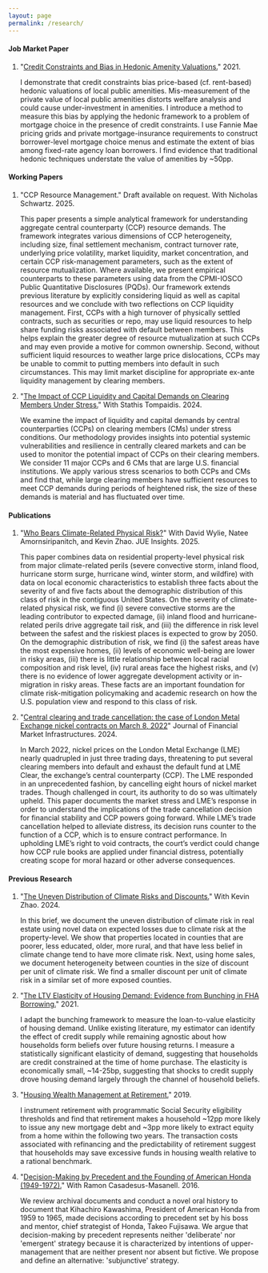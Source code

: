 ```yaml
---
layout: page
permalink: /research/
---
```

#### Job Market Paper

1. "[Credit Constraints and Bias in Hedonic Amenity Valuations.](https://github.com/jheilbron/jheilbron.github.io/raw/master/downloads/heilbron_jmp_amenity_valuation.pdf)" 2021.

   I demonstrate that credit constraints bias price-based (cf. rent-based) hedonic valuations of local public amenities. Mis-measurement of the private value of local public amenities distorts welfare analysis and could cause under-investment in amenities. I introduce a method to measure this bias by applying the hedonic framework to a problem of mortgage choice in the presence of credit constraints. I use Fannie Mae pricing grids and private mortgage-insurance requirements to construct borrower-level mortgage choice menus and estimate the extent of bias among fixed-rate agency loan borrowers. I find evidence that traditional hedonic techniques understate the value of amenities by ~50pp.

#### Working Papers

1. "CCP Resource Management." Draft available on request. With Nicholas Schwartz. 2025.

   This paper presents a simple analytical framework for understanding aggregate central counterparty (CCP) resource demands. The framework integrates various dimensions of CCP heterogeneity, including size, final settlement mechanism, contract turnover rate, underlying price volatility, market liquidity, market concentration, and certain CCP risk-management parameters, such as the extent of resource mutualization. Where available, we present empirical counterparts to these parameters using data from the CPMI-IOSCO Public Quantitative Disclosures (PQDs). Our framework extends previous literature by explicitly considering liquid as well as capital resources and we conclude with two reflections on CCP liquidity management. First, CCPs with a high turnover of physically settled contracts, such as securities or repo, may use liquid resources to help share funding risks associated with default between members. This helps explain the greater degree of resource mutualization at such CCPs and may even provide a motive for common ownership. Second, without sufficient liquid resources to weather large price dislocations, CCPs may be unable to commit to putting members into default in such circumstances. This may limit market discipline for appropriate ex-ante liquidity management by clearing members.

3. "[The Impact of CCP Liquidity and Capital Demands on Clearing Members Under Stress.](https://www.financialresearch.gov/working-papers/2025/07/01/the-impact-of-ccp-liquidity-demands-on-clearing-members-under-stress/)" With Stathis Tompaidis. 2024.

   We examine the impact of liquidity and capital demands by central counterparties (CCPs) on clearing members (CMs) under stress conditions. Our methodology provides insights into potential systemic vulnerabilities and resilience in centrally cleared markets and can be used to monitor the potential impact of CCPs on their clearing members. We consider 11 major CCPs and 6 CMs that are large U.S. financial institutions. We apply various stress scenarios to both CCPs and CMs and find that, while large clearing members have sufficient resources to meet CCP demands during periods of heightened risk, the size of these demands is material and has fluctuated over time. 

#### Publications

1. "[Who Bears Climate-Related Physical Risk?](https://authors.elsevier.com/a/1lc8xLPdB3K1t)" With David Wylie, Natee Amornsiripanitch, and Kevin Zhao. JUE Insights. 2025.

   This paper combines data on residential property-level physical risk from major climate-related perils (severe convective storm, inland flood, hurricane storm surge, hurricane wind, winter storm, and wildfire) with data on local economic characteristics to establish three facts about the severity of and five facts about the demographic distribution of this class of risk in the contiguous United States. On the severity of climate-related physical risk, we find (i) severe convective storms are the leading contributor to expected damage, (ii) inland flood and hurricane-related perils drive aggregate tail risk, and (iii) the difference in risk level between the safest and the riskiest places is expected to grow by 2050. On the demographic distribution of risk, we find (i) the safest areas have the most expensive homes, (ii) levels of economic well-being are lower in risky areas, (iii) there is little relationship between local racial composition and risk level, (iv) rural areas face the highest risks, and (v) there is no evidence of lower aggregate development activity or in-migration in risky areas. These facts are an important foundation for climate risk-mitigation policymaking and academic research on how the U.S. population view and respond to this class of risk.

2. "[Central clearing and trade cancellation: the case of London Metal Exchange nickel contracts on March 8, 2022](https://www.risk.net/journal-of-financial-market-infrastructures/7960599/central-clearing-and-trade-cancellation-the-case-of-london-metal-exchange-nickel-contracts-on-march-8-2022)" Journal of Financial Market Infrastructures. 2024.

   In March 2022, nickel prices on the London Metal Exchange (LME) nearly quadrupled in just three trading days, threatening to put several clearing members into default and exhaust the default fund at LME Clear, the exchange’s central counterparty (CCP). The LME responded in an unprecedented fashion, by cancelling eight hours of nickel market trades. Though challenged in court, its authority to do so was ultimately upheld. This paper documents the market stress and LME’s response in order to understand the implications of the trade cancellation decision for financial stability and CCP powers going forward. While LME’s trade cancellation helped to alleviate distress, its decision runs counter to the function of a CCP, which is to ensure contract performance. In upholding LME’s right to void contracts, the court’s verdict could change how CCP rule books are applied under financial distress, potentially creating scope for moral hazard or other adverse consequences.

#### Previous Research

1. "[The Uneven Distribution of Climate Risks and Discounts.](https://www.financialresearch.gov/briefs/2024/02/28/climate-risks-discounts/)" With Kevin Zhao. 2024.
   
   In this brief, we document the uneven distribution of climate risk in real estate using novel data on expected losses due to climate risk at the property-level. We show that properties located in counties that are poorer, less educated, older, more rural, and that have less belief in climate change tend to have more climate risk. Next, using home sales, we document heterogeneity between counties in the size of discount per unit of climate risk. We find a smaller discount per unit of climate risk in a similar set of more exposed counties.

2. "[The LTV Elasticity of Housing Demand: Evidence from Bunching in FHA Borrowing.](https://github.com/jheilbron/jheilbron.github.io/raw/master/downloads/heilbron_ltv_elasticity.pdf)" 2021.  

   I adapt the bunching framework to measure the loan-to-value elasticity of housing demand. Unlike existing literature, my estimator can identify the effect of credit supply while remaining agnostic about how households form beliefs over future housing returns. I measure a statistically significant elasticity of demand, suggesting that households are credit constrained at the time of home purchase. The elasticity is economically small, ~14-25bp, suggesting that shocks to credit supply drove housing demand largely through the channel of household beliefs. 

3. "[Housing Wealth Management at Retirement.](https://github.com/jheilbron/jheilbron.github.io/raw/master/downloads/heilbron_retirement.pdf)" 2019.  
  
   I instrument retirement with programmatic Social Security eligibility thresholds and find that retirement makes a household ~12pp more likely to issue any new mortgage debt and ~3pp more likely to extract equity from a home within the following two years. The transaction costs associated with refinancing and the predictability of retirement suggest that households may save excessive funds in housing wealth relative to a rational benchmark.

4. "[Decision-Making by Precedent and the Founding of American Honda (1949-1972).](https://github.com/jheilbron/jheilbron.github.io/raw/master/downloads/casadesus-masanell_heilbron_honda.pdf)" With Ramon Casadesus-Masanell. 2016.

   We review archival documents and conduct a novel oral history to document that Kihachiro Kawashima, President of American Honda from 1959 to 1965, made decisions according to precedent set by his boss and mentor, chief strategist of Honda, Takeo Fujisawa. We argue that decision-making by precedent represents neither 'deliberate' nor 'emergent' strategy because it is characterized by intentions of upper-management that are neither present nor absent but fictive. We propose and define an alternative: 'subjunctive' strategy.
